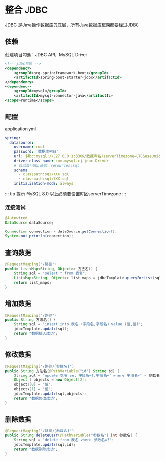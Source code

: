 # 整合 JDBC

JDBC 是Java操作数据库的底层，所有Java数据库框架都要经过JDBC

## 依赖

创建项目勾选：JDBC API、MySQL Driver

``` xml
<!-- jdbc依赖 -->
<dependency>
    <groupId>org.springframework.boot</groupId>
    <artifactId>spring-boot-starter-jdbc</artifactId>
</dependency>
<dependency>
    <groupId>mysql</groupId>
    <artifactId>mysql-connector-java</artifactId>
<scope>runtime</scope>
```

## 配置

application.yml

``` yaml
spring:
  datasource:
    username: root
    password: '数据库密码'
    url: jdbc:mysql://127.0.0.1:3306/数据库名?serverTimezone=UTC&useUnicode=true&characterEncoding=utf-8
    driver-class-name: com.mysql.cj.jdbc.Driver
    # 自动执行SQL语句，resources\sql
    schema:
      - classpath:sql/XXX.sql
      - classpath:sql/XXX.sql
    initialization-mode: always
```

::: tip 提示
MySQL 8.0 以上必须要设置时区serverTimezone
:::

### 连接测试

``` Java
@Autowired
DataSource dataSource;

Connection connection = dataSource.getConnection();
System.out.println(connection);
```

## 查询数据

``` Java
@RequestMapping("/路径")
public List<Map<String, Object>> 方法名() {
    String sql = "select * from 表名";
    List<Map<String, Object>> list_maps = jdbcTemplate.queryForList(sql);
    return list_maps;
}
```

## 增加数据

``` Java
@RequestMapping("/路径")
public String 方法名() {
    String sql = "insert into 表名 (字段名,字段名) value (值,值)";
    jdbcTemplate.update(sql);
    return "数据插入成功";
}
```

## 修改数据

``` Java
@RequestMapping("/路径/{参数名}")
public String 方法名(@PathVariable("id") String id) {
    String sql = "update 表名 set 字段名=?,字段名=? where 字段名=" + 参数名;
    Object[] objects = new Object[2];
    objects[0] = "值";
    objects[1] = "值";
    jdbcTemplate.update(sql,objects);
    return "数据修改成功";
}
```

## 删除数据

``` Java
@RequestMapping("/路径/{参数名}")
public String deleteUser(@PathVariable("参数名") int 参数名) {
    String sql = "delete from 表名 where 参数名=?";
    jdbcTemplate.update(sql,id);
    return "数据删除成功";
}
```
